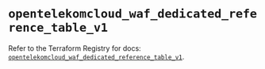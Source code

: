 # `opentelekomcloud_waf_dedicated_reference_table_v1`

Refer to the Terraform Registry for docs: [`opentelekomcloud_waf_dedicated_reference_table_v1`](https://registry.terraform.io/providers/opentelekomcloud/opentelekomcloud/1.36.27/docs/resources/waf_dedicated_reference_table_v1).
